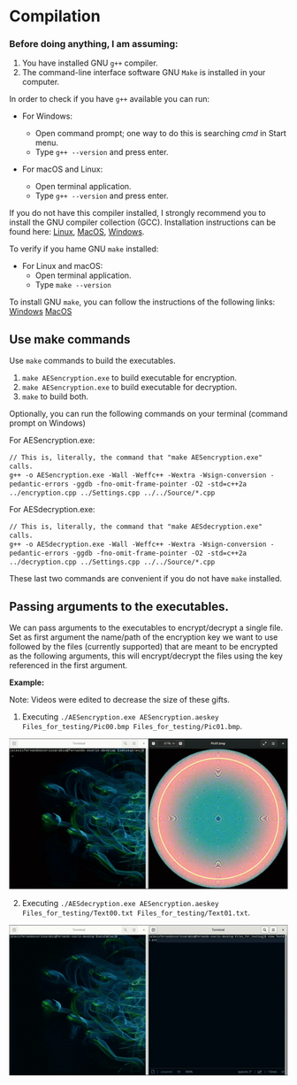 #  Compilation

### Before doing anything, I am assuming:

1. You have installed GNU ``g++`` compiler.
2. The command-line interface software GNU ``Make`` is installed in your computer.

In order to check if you have ``g++`` available you can run:

- For Windows:
    - Open command prompt; one way to do this is searching *cmd* in Start menu.
    - Type ``g++ --version`` and press enter.

- For macOS and Linux:
    - Open terminal application.
    - Type ``g++ --version`` and press enter.

If you do not have this compiler installed, I strongly recommend you to install the GNU compiler collection (GCC). Installation
instructions can be found here:
[Linux](https://www.geeksforgeeks.org/how-to-install-gcc-compiler-on-linux/), 
[MacOS](https://cs.millersville.edu/~gzoppetti/InstallingGccMac.html),
[Windows](https://www.ibm.com/docs/en/devops-test-embedded/9.0.0?topic=overview-installing-recommended-gnu-compiler-windows).

To verify if you hame GNU ``make`` installed:

- For Linux and macOS:
    - Open terminal application.
    - Type ``make --version``

To install GNU ``make``, you can follow the instructions of the following links:
[Windows](https://stackoverflow.com/a/57042516)
[MacOS](https://ipv6.rs/tutorial/macOS/GNU_Make/)

## Use make commands

Use ``make`` commands to build the executables.

1. ``make AESencryption.exe`` to build executable for encryption.
2. ``make AESencryption.exe`` to build executable for decryption.
3. ``make`` to build both.

Optionally, you can run the following commands on your terminal (command prompt on Windows)

For AESencryption.exe:
```
// This is, literally, the command that "make AESencryption.exe" calls.
g++ -o AESencryption.exe -Wall -Weffc++ -Wextra -Wsign-conversion -pedantic-errors -ggdb -fno-omit-frame-pointer -O2 -std=c++2a
../encryption.cpp ../Settings.cpp ../../Source/*.cpp
```

For AESdecryption.exe:
```
// This is, literally, the command that "make AESdecryption.exe" calls.
g++ -o AESdecryption.exe -Wall -Weffc++ -Wextra -Wsign-conversion -pedantic-errors -ggdb -fno-omit-frame-pointer -O2 -std=c++2a
../decryption.cpp ../Settings.cpp ../../Source/*.cpp
```

These last two commands are convenient if you do not have ``make`` installed. 

## Passing arguments to the executables.
We can pass arguments to the executables to encrypt/decrypt a single file. Set as first argument the name/path of the encryption
key we want to use followed by the files (currently supported) that are meant to be encrypted as the following arguments, this
will encrypt/decrypt the files using the key referenced in the first argument.

**Example:**

Note: Videos were edited to decrease the size of these gifts.

1. Executing ``./AESencryption.exe AESencryption.aeskey Files_for_testing/Pic00.bmp Files_for_testing/Pic01.bmp``.

![Encryption](../../Images/AESencryption.gif)

2. Executing ``./AESdecryption.exe AESencryption.aeskey Files_for_testing/Text00.txt Files_for_testing/Text01.txt``.

![Decryption](../../Images/AESdecryption.gif)

